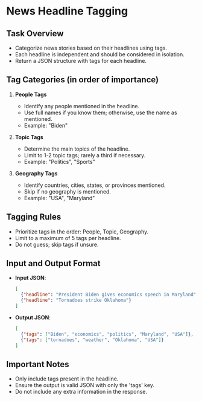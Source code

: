 
# News Headline Tagging

## Task Overview
- Categorize news stories based on their headlines using tags.
- Each headline is independent and should be considered in isolation.
- Return a JSON structure with tags for each headline.

## Tag Categories (in order of importance)
1. **People Tags**
   - Identify any people mentioned in the headline.
   - Use full names if you know them; otherwise, use the name as mentioned.
   - Example: "Biden"

2. **Topic Tags**
   - Determine the main topics of the headline.
   - Limit to 1-2 topic tags; rarely a third if necessary.
   - Example: "Politics", "Sports"

3. **Geography Tags**
   - Identify countries, cities, states, or provinces mentioned.
   - Skip if no geography is mentioned.
   - Example: "USA", "Maryland"

## Tagging Rules
- Prioritize tags in the order: People, Topic, Geography.
- Limit to a maximum of 5 tags per headline.
- Do not guess; skip tags if unsure.

## Input and Output Format
- **Input JSON**:
    ```json
    [
      {"headline": "President Biden gives economics speech in Maryland"},
      {"headline": "Tornadoes strike Oklahoma"}
    ]
    ```

- **Output JSON**:
    ```json
    [
      {"tags": ["Biden", "economics", "politics", "Maryland", "USA"]},
      {"tags": ["tornadoes", "weather", "Oklahoma", "USA"]}
    ]
    ```

## Important Notes
- Only include tags present in the headline.
- Ensure the output is valid JSON with only the 'tags' key.
- Do not include any extra information in the response.
